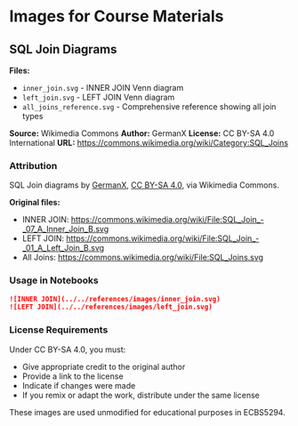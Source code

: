 # Images for Course Materials

## SQL Join Diagrams

**Files:**
- `inner_join.svg` - INNER JOIN Venn diagram
- `left_join.svg` - LEFT JOIN Venn diagram
- `all_joins_reference.svg` - Comprehensive reference showing all join types

**Source:** Wikimedia Commons
**Author:** GermanX
**License:** CC BY-SA 4.0 International
**URL:** https://commons.wikimedia.org/wiki/Category:SQL_Joins

### Attribution

SQL Join diagrams by [GermanX](https://commons.wikimedia.org/wiki/User:GermanX), [CC BY-SA 4.0](https://creativecommons.org/licenses/by-sa/4.0/), via Wikimedia Commons.

**Original files:**
- INNER JOIN: https://commons.wikimedia.org/wiki/File:SQL_Join_-_07_A_Inner_Join_B.svg
- LEFT JOIN: https://commons.wikimedia.org/wiki/File:SQL_Join_-_01_A_Left_Join_B.svg
- All Joins: https://commons.wikimedia.org/wiki/File:SQL_Joins.svg

### Usage in Notebooks

```markdown
![INNER JOIN](../../references/images/inner_join.svg)
![LEFT JOIN](../../references/images/left_join.svg)
```

### License Requirements

Under CC BY-SA 4.0, you must:
- Give appropriate credit to the original author
- Provide a link to the license
- Indicate if changes were made
- If you remix or adapt the work, distribute under the same license

These images are used unmodified for educational purposes in ECBS5294.
